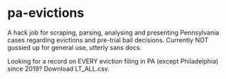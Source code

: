 # pa-evictions

A hack job for scraping, parsing, analysing and presenting Pennsylvania cases regarding evictions and pre-trial bail decisions. Currently NOT gussied up for general use, utterly sans docs.

Looking for a record on EVERY eviction filing in PA (except Philadelphia) since 2019? Download LT_ALL.csv.
